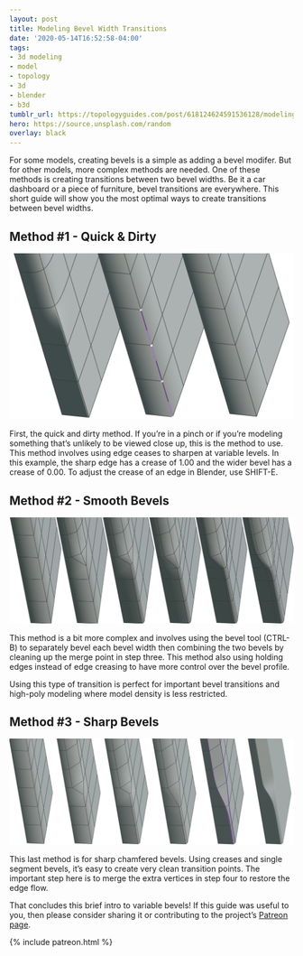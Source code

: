 ```yaml
---
layout: post
title: Modeling Bevel Width Transitions
date: '2020-05-14T16:52:58-04:00'
tags:
- 3d modeling
- model
- topology
- 3d
- blender
- b3d
tumblr_url: https://topologyguides.com/post/618124624591536128/modeling-bevel-width-transitions
hero: https://source.unsplash.com/random
overlay: black
---
```

For some models, creating bevels is a simple as adding a bevel modifer. But for other models, more complex methods are needed. One of these methods is creating transitions between two bevel widths. Be it a car dashboard or a piece of furniture, bevel transitions are everywhere. This short guide will show you the most optimal ways to create transitions between bevel widths.

## Method #1 - Quick & Dirty
![image](/assets/img/618124624591536128_0.png)

First, the quick and dirty method. If you’re in a pinch or if you’re modeling something that’s unlikely to be viewed close up, this is the method to use. This method involves using edge ceases to sharpen at variable levels. In this example, the sharp edge has a crease of 1.00 and the wider bevel has a crease of 0.00. To adjust the crease of an edge in Blender, use SHIFT-E.

## Method #2 - Smooth Bevels
![image](/assets/img/618124624591536128_1.png)

This method is a bit more complex and involves using the bevel tool (CTRL-B) to separately bevel each bevel width then combining the two bevels by cleaning up the merge point in step three. This method also using holding edges instead of edge creasing to have more control over the bevel profile.

Using this type of transition is perfect for important bevel transitions and high-poly modeling where model density is less restricted.

## Method #3 - Sharp Bevels
![image](/assets/img/618124624591536128_2.png)

This last method is for sharp chamfered bevels. Using creases and single segment bevels, it’s easy to create very clean transition points. The important step here is to merge the extra vertices in step four to restore the edge flow.

That concludes this brief intro to variable bevels! If this guide was useful to you, then please consider sharing it or contributing to the project’s [Patreon page](https://www.patreon.com/johnson).

{% include patreon.html %}
